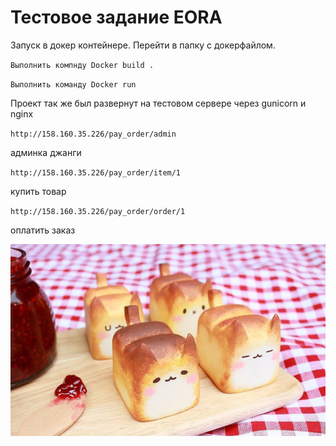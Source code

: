 # Тестовое задание EORA
Запуск в докер контейнере.
Перейти в папку с докерфайлом.

`Выполнить компнду Docker build .`

`Выполнить команду Docker run`

Проект так же был развернут на тестовом сервере через gunicorn и nginx

`http://158.160.35.226/pay_order/admin` 

админка джанги

`http://158.160.35.226/pay_order/item/1`

купить товар

`http://158.160.35.226/pay_order/order/1`

оплатить заказ

![img.png](img.png)
